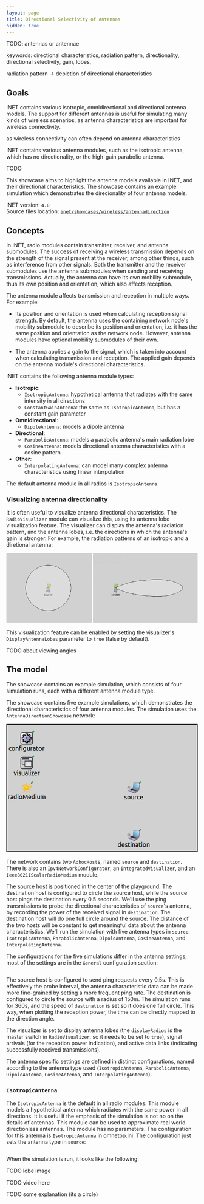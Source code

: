 ```yaml
---
layout: page
title: Directional Selectivity of Antennas
hidden: true
---
```


TODO: antennas or antennae

keywords: directional characteristics, radiation pattern, directionality, directional selectivity, gain, lobes,

radiation pattern -> depiction of directional characteristics

## Goals

<!-- INET contains several different antenna models -->

INET contains various isotropic, omnidirectional and directional antenna models. The support for different antennas is useful for simulating many kinds of wireless scenarios, as antenna characteristics are important for wireless connectivity.

as wireless connectivity can often depend on antenna characteristics

INET contains various antenna modules, such as the isotropic antenna, which has no directionality, or the high-gain parabolic antenna.

TODO

This showcase aims to highlight the antenna models available in INET, and their directional characteristics. The showcase contains an example simulation which demonstrates the direcionality of four antenna models.

INET version: `4.0`<br>
Source files location: <a href="https://github.com/inet-framework/inet-showcases/tree/master/general/mobility" target="_blank">`inet/showcases/wireless/antennadirection`</a>

## Concepts

In INET, radio modules contain transmitter, receiver, and antenna submodules. The success of receiving a wireless transmission depends on the strength of the signal present at the receiver, among other things, such as interference from other signals. Both the transmitter and the receiver submodules use the antenna submodules when sending and receiving transmissions. Actually, the antenna can have its own mobility submodule, thus its own position and orientation, which also affects reception.

The antenna module affects transmission and reception in multiple ways. For example:
- Its position and orientation is used when calculating reception signal strength. By default, the antenna uses the containing network node's mobility submodule to describe its position and orientation, i.e. it has the same position and orientation as the network node. However, antenna modules have optional mobility submodules of their own.
<!-- - The antenna module type can affect reception and transmission by applying a gain to the transmitted/received signal, depending on the antenna module's directional characteristics. -->
- The antenna applies a gain to the signal, which is taken into account when calculating transmission and reception. The applied gain depends on the antenna module's directional characteristics.

<!-- - the success depends on the signal power at the antenna
- actually, the receiver and transmitter uses the antennas position for receiving
- but the antenna also sets the reception power, depending on the direction and the antenna characteristic -->

<!-- - actually, the

what does the antenna do ? does it apply gain to the signal when trasmitting ? does it apply gain when receiving ? seems so

"Applies a gain to the signal which is taken into account when calculating reception" -->

<!-- INET contains several antenna module types. -->

INET contains the following antenna module types:

- **Isotropic**:
  - `IsotropicAntenna`: hypothetical antenna that radiates with the same intensity in all directions<!-- (no parameters)-->
  - `ConstantGainAntenna`: the same as `IsotropicAntenna`, but has a constant gain parameter
- **Omnidirectional**:
  - `DipoleAntenna`: models a dipole antenna<!--, has a `length` parameter-->
- **Directional**:
  - `ParabolicAntenna`: models a parabolic antenna's main radiation lobe<!--, has `minGain`, `maxGain`, and `beamWidth` parameters-->
  - `CosineAntenna`: models directional antenna characteristics with a cosine pattern<!--, has `maxGain` and `beamWidth` parameters-->
- **Other**:
  - `InterpolatingAntenna`: can model many complex antenna characteristics using linear interpolation

The default antenna module in all radios is `IsotropicAntenna`.

### Visualizing antenna directionality

It is often useful to visualize antenna directional characteristics. The `RadioVisualizer` module can visualize this, using its antenna lobe visualization feature.
The visualizer can display the antenna's radiation pattern, and the antenna lobes, i.e. the directions in which the antenna's gain is stronger. <!--More precisely, it displays the antenna characteristics around antennas as poligonal shape corresponding to the characteristic. -->For example, the radiation patterns of an isotropic and a diretional antenna:

<img class="screen" src="antennalobe2.png">

This visualization feature can be enabled by setting the visualizer's `DisplayAntennaLobes` parameter to `true` (false by default).

TODO about viewing angles

## The model

The showcase contains an example simulation, which consists of four simulation runs, each with a different antenna module type.

The showcase contains five example simulations, which demonstrates the directional characteristics of four antenna modules. The simulation uses the `AntennaDirectionShowcase` network:

<img class="screen" src="network.png">

<!--The playground size is 600x400 meters. <- it doesnt matter-->
The network contains two `AdhocHost`s, named `source` and `destination`. There is also an `Ipv4NetworkConfigurator`, an `IntegratedVisualizer`, and an `Ieee80211ScalarRadioMedium` module.

The source host is positioned in the center of the playground. The destination host is configured to circle the source host, while the source host pings the destination every 0.5 seconds.
We'll use the ping transmissions to probe the directional characteristics of `source`'s antenna, by recording the power of the received signal in `destination`.
The destination host will do one full circle around the source. The distance of the two hosts will be constant to get meaningful data about the antenna characteristics.
We'll run the simulation with five antenna types in `source`: `IsotropicAntenna`, `ParabolicAntenna`, `DipoleAntenna`, `CosineAntenna`, and `InterpolatingAntenna`.

<!-- the goal is to get the directional characteristic, so the host goes around the other, and send probing transmission from each direction. we record the reception power. the distance stays the same, so its not dependent on that...the host does 1 lap, and in the result, the time maps to degrees. -->

The configurations for the five simulations differ in the antenna settings, most of the settings are in the `General` configuration section:

<p><pre class="include" src="omnetpp.ini" from="General" upto="displayLinks"></pre></p>

The source host is configured to send ping requests every 0.5s. This is effectively the probe interval, the antenna characteristic data can be made more fine-grained by setting a more frequent ping rate. The destination is configured to circle the source with a radius of 150m. The simulation runs for 360s, and the speed of `destination` is set so it does one full circle. This way, when plotting the reception power, the time can be directly mapped to the direction angle.

The visualizer is set to display antenna lobes (the `displayRadios` is the master switch in `RadioVisualizer`, so it needs to be set to `true`), signal arrivals (for the reception power indication), and active data links (indicating successfully received transmissions).

The antenna specific settings are defined in distinct configurations, named according to the antenna type used (`IsotropicAntenna`, `ParabolicAntenna`, `DipoleAntenna`, `CosineAntenna`, and `InterpolatingAntenna`).

### `IsotropicAntenna`

The `IsotropicAntenna` is the default in all radio modules. This module models a hypothetical antenna which radiates with the same power in all directions. It is useful if the emphasis of the simulation is not no on the details of antennas. This module can be used to approximate real world directionless antennas. The module has no parameters.
The configuration for this antenna is `IsotropicAntenna` in omnetpp.ini. The configuration just sets the antenna type in `source`:

<p><pre class="include" src="omnetpp.ini" from="IsotropicAntenna" until="ParabolicAntenna"></pre></p>

When the simulation is run, it looks like the following:

TODO lobe image

TODO video here

TODO some explanation (its a circle)
